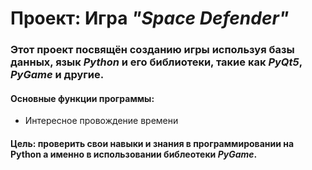 # Проект: Игра _"Space Defender"_
### Этот проект посвящён созданию игры используя базы данных, язык _Python_ и его библиотеки, такие как _PyQt5_, _PyGame_ и другие.
#### Основные функции программы:
- Интересное провождение времени

#### Цель: проверить свои навыки и знания в программировании на Python а именно в использовании библеотеки _PyGame_.